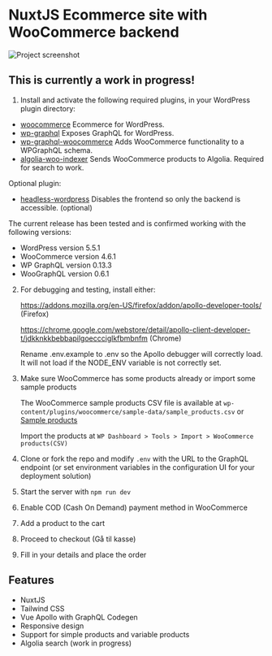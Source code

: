 # NuxtJS Ecommerce site with WooCommerce backend

<img src="https://user-images.githubusercontent.com/45217974/98603959-3c542480-22e3-11eb-9e53-0721d60320af.png" alt="Project screenshot" />

## This is currently a work in progress!

1. Install and activate the following required plugins, in your WordPress plugin directory:

- [woocommerce](https://wordpress.org/plugins/woocommerce) Ecommerce for WordPress.
- [wp-graphql](https://github.com/wp-graphql/wp-graphql) Exposes GraphQL for WordPress.
- [wp-graphql-woocommerce](https://github.com/wp-graphql/wp-graphql-woocommerce) Adds WooCommerce functionality to a WPGraphQL schema.
- [algolia-woo-indexer](https://github.com/w3bdesign/algolia-woo-indexer) Sends WooCommerce products to Algolia. Required for search to work. 

Optional plugin:

- [headless-wordpress](https://github.com/w3bdesign/headless-wp) Disables the frontend so only the backend is accessible. (optional)

The current release has been tested and is confirmed working with the following versions:

- WordPress version 5.5.1
- WooCommerce version 4.6.1
- WP GraphQL version 0.13.3
- WooGraphQL version 0.6.1

2. For debugging and testing, install either:

   https://addons.mozilla.org/en-US/firefox/addon/apollo-developer-tools/ (Firefox)

   https://chrome.google.com/webstore/detail/apollo-client-developer-t/jdkknkkbebbapilgoeccciglkfbmbnfm (Chrome)   

   Rename .env.example to .env so the Apollo debugger will correctly load. It will not load if the NODE_ENV variable is not correctly set.

3. Make sure WooCommerce has some products already or import some sample products

   The WooCommerce sample products CSV file is available at `wp-content/plugins/woocommerce/sample-data/sample_products.csv` or [Sample products](sample_products/)

   Import the products at `WP Dashboard > Tools > Import > WooCommerce products(CSV)`
4. Clone or fork the repo and modify `.env` with the URL to the GraphQL endpoint (or set environment variables in the configuration UI for your deployment solution)
5. Start the server with `npm run dev`
6. Enable COD (Cash On Demand) payment method in WooCommerce
7. Add a product to the cart
8. Proceed to checkout (Gå til kasse)
9. Fill in your details and place the order

## Features

- NuxtJS
- Tailwind CSS
- Vue Apollo with GraphQL Codegen
- Responsive design
- Support for simple products and variable products
- Algolia search (work in progress)